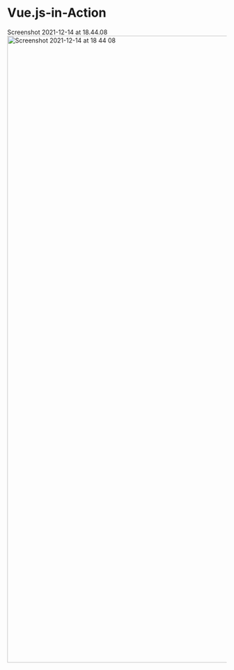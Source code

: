 # Vue.js-in-Action

Screenshot 2021-12-14 at 18.44.08<img width="1440" alt="Screenshot 2021-12-14 at 18 44 08" src="https://user-images.githubusercontent.com/73651340/146060556-29cb0af6-26dd-48c7-99b6-6bd43acecf8b.png">
